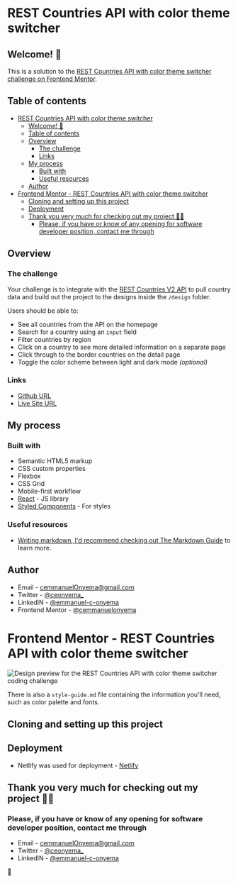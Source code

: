 # REST Countries API with color theme switcher

## Welcome! 👋

This is a solution to the [REST Countries API with color theme switcher challenge on Frontend Mentor](https://www.frontendmentor.io/challenges/rest-countries-api-with-color-theme-switcher-5cacc469fec04111f7b848ca).

## Table of contents

- [REST Countries API with color theme switcher](#rest-countries-api-with-color-theme-switcher)
  - [Welcome! 👋](#welcome-)
  - [Table of contents](#table-of-contents)
  - [Overview](#overview)
    - [The challenge](#the-challenge)
    - [Links](#links)
  - [My process](#my-process)
    - [Built with](#built-with)
    - [Useful resources](#useful-resources)
  - [Author](#author)
- [Frontend Mentor - REST Countries API with color theme switcher](#frontend-mentor---rest-countries-api-with-color-theme-switcher)
  - [Cloning and setting up this project](#cloning-and-setting-up-this-project)
  - [Deployment](#deployment)
  - [Thank you very much for checking out my project 🙌🙌](#thank-you-very-much-for-checking-out-my-project-)
    - [Please, if you have or know of any opening for software developer position, contact me through](#please-if-you-have-or-know-of-any-opening-for-software-developer-position-contact-me-through)

## Overview

### The challenge

Your challenge is to integrate with the [REST Countries V2 API](https://restcountries.com/#api-endpoints-v2) to pull country data and build out the project to the designs inside the `/design` folder.

Users should be able to:

- See all countries from the API on the homepage
- Search for a country using an `input` field
- Filter countries by region
- Click on a country to see more detailed information on a separate page
- Click through to the border countries on the detail page
- Toggle the color scheme between light and dark mode _(optional)_

### Links

- [Github URL](https://github.com/cemmanuelonyema/Obodos)
- [Live Site URL](https://obodos.netlify.app/)

## My process

### Built with

- Semantic HTML5 markup
- CSS custom properties
- Flexbox
- CSS Grid
- Mobile-first workflow
- [React](https://reactjs.org/) - JS library
- [Styled Components](https://styled-components.com/) - For styles
<!--

### What I learned

Use this section to recap over some of your major learnings while working through this project. Writing these out and providing code samples of areas you want to highlight is a great way to reinforce your own knowledge.

--- Redux toolkit
1-- Async thunk action creator
2-- writing memo selectors
3-- Regex search and filter
4-- throttling and debounce func to avoid instantaneous api calls
useEffect(() => {
const timeoutId = setTimeout(() => {
if (searchQuery) dispatch(getCountry(searchQuery));
}, 1000);

    //clean up - runs on every rerender
    return () => {
      clearTimeout(timeoutId);
    };

}, [searchQuery]);

I faced the useState async update issue, where my searchQuery was always (last) letter short
const handleChange = (e) => {
setSearchQuery(e.target.value);
console.log(searchQuery);
dispatch(filterCountries(searchQuery));
};

i solved it with useEffect keeping the searchQuery as a dependency, that way its always updated

useEffect(() => {
console.log(searchQuery);
dispatch(filterCountries(searchQuery));
}, [searchQuery]);

To see how you can add code snippets, see below:

```html
<h1>Some HTML code I'm proud of</h1>
```

```css
.proud-of-this-css {
  color: papayawhip;
}
```

````js
const proudOfThisFunc = () => {
  console.log("🎉");
};
``` -->

<!-- ### Continued development

Use this section to outline areas that you want to continue focusing on in future projects. These could be concepts you're still not completely comfortable with or techniques you found useful that you want to refine and perfect.

**Note: Delete this note and the content within this section and replace with your own plans for continued development.** -->

### Useful resources

- [Writing markdown, I'd recommend checking out The Markdown Guide](https://www.markdownguide.org/) to learn more.
<!-- - [Example resource 1](https://www.example.com) - This helped me for XYZ reason. I really liked this pattern and will use it going forward.
- [Example resource 2](https://www.example.com) - This is an amazing article which helped me finally understand XYZ. I'd recommend it to anyone still learning this concept. -->

## Author

<!-- - Website - [Emmanuel C. Onyema](https://ceonyema.vercel.app) -->

- Email - [cemmanuelOnyema@gmail.com](mailto:cemmanuelonyema@gmail.com)
- Twitter - [@ceonyema\_](https://www.twitter.com/ceonyema_)
- LinkedIN - [@emmanuel-c-onyema](https://www.linkedin.com/in/emmanuel-c-onyema/)
- Frontend Mentor - [@cemmanuelonyema](https://www.frontendmentor.io/profile/cemmanuelonyema)

<!-- ## Acknowledgments

This is where you can give a hat tip to anyone who helped you out on this project. Perhaps you worked in a team or got some inspiration from someone else's solution. This is the perfect place to give them some credit. -->

# Frontend Mentor - REST Countries API with color theme switcher

![Design preview for the REST Countries API with color theme switcher coding challenge](./src//design/desktop-preview.jpg)

There is also a `style-guide.md` file containing the information you'll need, such as color palette and fonts.

## Cloning and setting up this project

<!-- Feel free to use any workflow that you feel comfortable with. Below is a suggested process, but do not feel like you need to follow these steps:

1. Initialize your project as a public repository on [GitHub](https://github.com/). Creating a repo will make it easier to share your code with the community if you need help. If you're not sure how to do this, [have a read-through of this Try Git resource](https://try.github.io/).
2. Configure your repository to publish your code to a web address. This will also be useful if you need some help during a challenge as you can share the URL for your project with your repo URL. There are a number of ways to do this, and we provide some recommendations below.
3. Look through the designs to start planning out how you'll tackle the project. This step is crucial to help you think ahead for CSS classes to create reusable styles.
4. Before adding any styles, structure your content with HTML. Writing your HTML first can help focus your attention on creating well-structured content.
5. Write out the base styles for your project, including general content styles, such as `font-family` and `font-size`.
6. Start adding styles to the top of the page and work down. Only move on to the next section once you're happy you've completed the area you're working on. -->

## Deployment

- Netlify was used for deployment - [Netlify](https://www.netlify.com/)

## Thank you very much for checking out my project 🙌🙌

### Please, if you have or know of any opening for software developer position, contact me through

- Email - [cemmanuelOnyema@gmail.com](mailto:cemmanuelonyema@gmail.com)
- Twitter - [@ceonyema\_](https://www.twitter.com/ceonyema_)
- LinkedIN - [@emmanuel-c-onyema](https://www.linkedin.com/in/emmanuel-c-onyema/)

🚀
````
